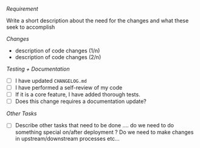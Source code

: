 *Requirement*

Write a short description about the need for the changes and what these seek to accomplish

*Changes*
- description of code changes (1/n)
- description of code changes (2/n)

*Testing + Documentation*
- [ ] I have updated `CHANGELOG.md`
- [ ] I have performed a self-review of my code
- [ ] If it is a core feature, I have added thorough tests.
- [ ] Does this change requires a documentation update?

*Other Tasks*
- [ ] Describe other tasks that need to be done .... do we need to do something special on/after deployment ? Do we need to make changes in upstream/downstream processes etc...